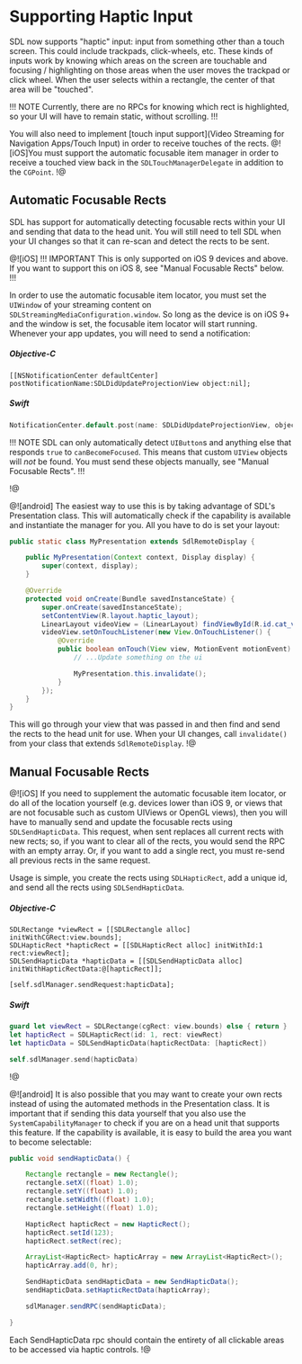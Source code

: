 # Supporting Haptic Input
SDL now supports "haptic" input: input from something other than a touch screen. This could include trackpads, click-wheels, etc. These kinds of inputs work by knowing which areas on the screen are touchable and focusing / highlighting on those areas when the user moves the trackpad or click wheel. When the user selects within a rectangle, the center of that area will be "touched".

!!! NOTE
Currently, there are no RPCs for knowing which rect is highlighted, so your UI will have to remain static, without scrolling.
!!!

You will also need to implement [touch input support](Video Streaming for Navigation Apps/Touch Input) in order to receive touches of the rects. 
@![iOS]You must support the automatic focusable item manager in order to receive a touched view back in the `SDLTouchManagerDelegate` in addition to the `CGPoint`. !@

## Automatic Focusable Rects
SDL has support for automatically detecting focusable rects within your UI and sending that data to the head unit. You will still need to tell SDL when your UI changes so that it can re-scan and detect the rects to be sent.

@![iOS]
!!! IMPORTANT
This is only supported on iOS 9 devices and above. If you want to support this on iOS 8, see "Manual Focusable Rects" below.
!!!

In order to use the automatic focusable item locator, you must set the `UIWindow` of your streaming content on `SDLStreamingMediaConfiguration.window`. So long as the device is on iOS 9+ and the window is set, the focusable item locator will start running. Whenever your app updates, you will need to send a notification:

##### Objective-C
```objc
[[NSNotificationCenter defaultCenter] postNotificationName:SDLDidUpdateProjectionView object:nil];
```

##### Swift
```swift
NotificationCenter.default.post(name: SDLDidUpdateProjectionView, object: nil)
```

!!! NOTE
SDL can only automatically detect `UIButton`s and anything else that responds `true` to `canBecomeFocused`. This means that custom `UIView` objects will *not* be found. You must send these objects manually, see "Manual Focusable Rects".
!!!

!@

@![android]
The easiest way to use this is by taking advantage of SDL's Presentation class. This will automatically check if the capability is available and instantiate the manager for you. All you have to do is set your layout:

```java
public static class MyPresentation extends SdlRemoteDisplay {

    public MyPresentation(Context context, Display display) {
        super(context, display);
    }

    @Override
    protected void onCreate(Bundle savedInstanceState) {
        super.onCreate(savedInstanceState);
        setContentView(R.layout.haptic_layout);
        LinearLayout videoView = (LinearLayout) findViewById(R.id.cat_view);
        videoView.setOnTouchListener(new View.OnTouchListener() {
            @Override
            public boolean onTouch(View view, MotionEvent motionEvent) {
                // ...Update something on the ui

                MyPresentation.this.invalidate();
            }
        });
    }
}
```

This will go through your view that was passed in and then find and send the rects to the head unit for use. When your UI changes, call `invalidate()` from your class that extends `SdlRemoteDisplay`.
!@

## Manual Focusable Rects
@![iOS]
If you need to supplement the automatic focusable item locator, or do all of the location yourself (e.g. devices lower than iOS 9, or views that are not focusable such as custom UIViews or OpenGL views), then you will have to manually send and update the focusable rects using `SDLSendHapticData`. This request, when sent replaces all current rects with new rects; so, if you want to clear all of the rects, you would send the RPC with an empty array. Or, if you want to add a single rect, you must re-send all previous rects in the same request.

Usage is simple, you create the rects using `SDLHapticRect`, add a unique id, and send all the rects using `SDLSendHapticData`.

##### Objective-C
```objc
SDLRectange *viewRect = [[SDLRectangle alloc] initWithCGRect:view.bounds];
SDLHapticRect *hapticRect = [[SDLHapticRect alloc] initWithId:1 rect:viewRect];
SDLSendHapticData *hapticData = [[SDLSendHapticData alloc] initWithHapticRectData:@[hapticRect]];

[self.sdlManager.sendRequest:hapticData];
```

##### Swift
```swift
guard let viewRect = SDLRectange(cgRect: view.bounds) else { return }
let hapticRect = SDLHapticRect(id: 1, rect: viewRect)
let hapticData = SDLSendHapticData(hapticRectData: [hapticRect])

self.sdlManager.send(hapticData)
```
!@

@![android]
It is also possible that you may want to create your own rects instead of using the automated methods in the Presentation class. It is important that if sending this data yourself that you also use the `SystemCapabilityManager` to check if you are on a head unit that supports this feature. If the capability is available, it is easy to build the area you want to become selectable:

```java
public void sendHapticData() {

	Rectangle rectangle = new Rectangle();
	rectangle.setX((float) 1.0);
	rectangle.setY((float) 1.0);
	rectangle.setWidth((float) 1.0);
	rectangle.setHeight((float) 1.0);

	HapticRect hapticRect = new HapticRect();
	hapticRect.setId(123);
	hapticRect.setRect(rec);

	ArrayList<HapticRect> hapticArray = new ArrayList<HapticRect>();
	hapticArray.add(0, hr);

	SendHapticData sendHapticData = new SendHapticData();
	sendHapticData.setHapticRectData(hapticArray);

	sdlManager.sendRPC(sendHapticData);

}
```
Each SendHapticData rpc should contain the entirety of all clickable areas to be accessed via haptic controls.
!@
